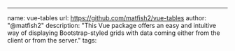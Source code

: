 ---
name: vue-tables
url: https://github.com/matfish2/vue-tables
author: "@matfish2"
description: "This Vue package offers an easy and intuitive way of displaying Bootstrap-styled grids with data coming either from the client or from the server."
tags: